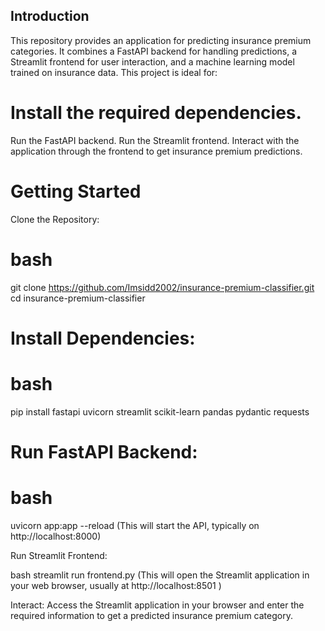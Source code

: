 ## Introduction

This repository provides an application for predicting insurance premium categories. It combines a FastAPI backend for handling predictions, a Streamlit frontend for user interaction, and a machine learning model trained on insurance data. This project is ideal for:



# Install the required dependencies.
Run the FastAPI backend.
Run the Streamlit frontend.
Interact with the application through the frontend to get insurance premium predictions.


# Getting Started
Clone the Repository:

# bash
git clone https://github.com/Imsidd2002/insurance-premium-classifier.git
cd insurance-premium-classifier

# Install Dependencies:

# bash
pip install fastapi uvicorn streamlit scikit-learn pandas pydantic requests

# Run FastAPI Backend:

# bash
uvicorn app:app --reload
(This will start the API, typically on http://localhost:8000)

Run Streamlit Frontend:

bash
streamlit run frontend.py
(This will open the Streamlit application in your web browser, usually at http://localhost:8501
)

Interact:
Access the Streamlit application in your browser and enter the required information to get a predicted insurance premium category.
